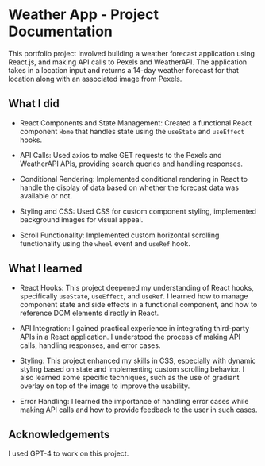 # Weather App - Project Documentation

This portfolio project involved building a weather forecast application using React.js, and making API calls to Pexels and WeatherAPI. The application takes in a location input and returns a 14-day weather forecast for that location along with an associated image from Pexels.

## What I did

- React Components and State Management: Created a functional React component `Home` that handles state using the `useState` and `useEffect` hooks.

- API Calls: Used axios to make GET requests to the Pexels and WeatherAPI APIs, providing search queries and handling responses.

- Conditional Rendering: Implemented conditional rendering in React to handle the display of data based on whether the forecast data was available or not.

- Styling and CSS: Used CSS for custom component styling, implemented background images for visual appeal.

- Scroll Functionality: Implemented custom horizontal scrolling functionality using the `wheel` event and `useRef` hook.

## What I learned

- React Hooks: This project deepened my understanding of React hooks, specifically `useState`, `useEffect`, and `useRef`. I learned how to manage component state and side effects in a functional component, and how to reference DOM elements directly in React.

- API Integration: I gained practical experience in integrating third-party APIs in a React application. I understood the process of making API calls, handling responses, and error cases.

- Styling: This project enhanced my skills in CSS, especially with dynamic styling based on state and implementing custom scrolling behavior. I also learned some specific techniques, such as the use of gradiant overlay on top of the image to improve the usability.

- Error Handling: I learned the importance of handling error cases while making API calls and how to provide feedback to the user in such cases.

## Acknowledgements

I used GPT-4 to work on this project. 
